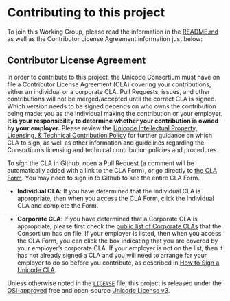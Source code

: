 # Contributing to this project

To join this Working Group, please read the information in the [README.md](./README.md) as well as the Contributor License Agreement information just below:

<!-- boilerplate follows - do not edit -->

## Contributor License Agreement

In order to contribute to this project, the Unicode Consortium must have on file a Contributor License Agreement (CLA) covering your contributions, either an individual or a corporate CLA. Pull Requests, issues, and other contributions will not be merged/accepted until the correct CLA is signed. Which version needs to be signed depends on who owns the contribution being made: you as the individual making the contribution or your employer. **It is your responsibility to determine whether your contribution is owned by your employer.** Please review the [Unicode Intellectual Property, Licensing, & Technical Contribution Policy][policies] for further guidance on which CLA to sign, as well as other information and guidelines regarding the Consortium’s licensing and technical contribution policies and procedures.

To sign the CLA in Github, open a Pull Request (a comment will be automatically added with a link to the CLA Form), or go directly to [the CLA Form][sign-cla]. You may need to sign in to Github to see the entire CLA Form.

- **Individual CLA**: If you have determined that the Individual CLA is appropriate, then when you access the CLA Form, click the Individual CLA and complete the Form.

- **Corporate CLA**: If you have determined that a Corporate CLA is appropriate, please first check the [public list of Corporate CLAs][unicode-corporate-clas] that the Consortium has on file. If your employer is listed, then when you access the CLA Form, you can click the box indicating that you are covered by your employer’s corporate CLA. If your employer is not on the list, then it has not already signed a CLA and you will need to arrange for your employer to do so before you contribute, as described in [How to Sign a Unicode CLA][signing].

Unless otherwise noted in the [`LICENSE`](./LICENSE) file, this project is released under the [OSI-approved][osi-Unicode-License-3.0] free and open-source [Unicode License v3][unicode-license].


[policies]: https://www.unicode.org/policies/licensing_policy.html
[unicode-corporate-clas]: https://www.unicode.org/policies/corporate-cla-list/
[signing]: https://www.unicode.org/policies/licensing_policy.html#signing
[unicode-license]: https://www.unicode.org/license.txt
[sign-cla]: https://cla-assistant.io/unicode-org/.github
[osi-Unicode-License-3.0]: https://opensource.org/license/unicode-license-v3/
